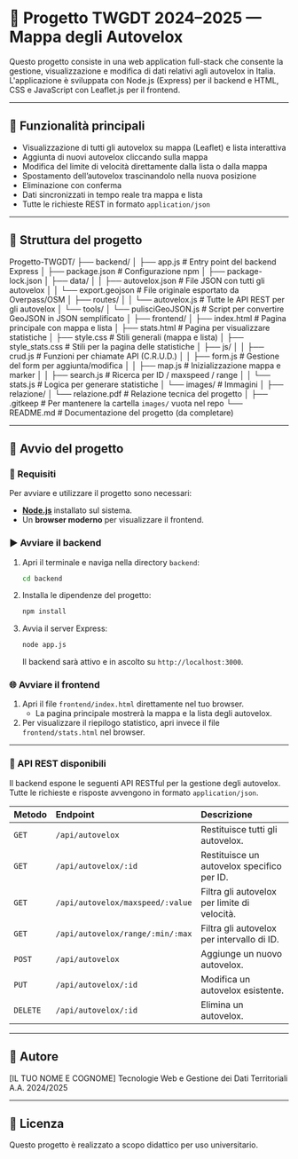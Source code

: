 # 🚦 Progetto TWGDT 2024–2025 — Mappa degli Autovelox

Questo progetto consiste in una web application full-stack che consente la gestione, visualizzazione e modifica di dati relativi agli autovelox in Italia.  
L'applicazione è sviluppata con Node.js (Express) per il backend e HTML, CSS e JavaScript con Leaflet.js per il frontend.

---

## 📌 Funzionalità principali

- Visualizzazione di tutti gli autovelox su mappa (Leaflet) e lista interattiva
- Aggiunta di nuovi autovelox cliccando sulla mappa
- Modifica del limite di velocità direttamente dalla lista o dalla mappa
- Spostamento dell’autovelox trascinandolo nella nuova posizione
- Eliminazione con conferma
- Dati sincronizzati in tempo reale tra mappa e lista
- Tutte le richieste REST in formato `application/json`

---

## 🧱 Struttura del progetto

Progetto-TWGDT/
├── backend/
│   ├── app.js                       # Entry point del backend Express
│   ├── package.json                 # Configurazione npm
│   ├── package-lock.json
│   ├── data/
│   │   ├── autovelox.json           # File JSON con tutti gli autovelox
│   │   └── export.geojson           # File originale esportato da Overpass/OSM
│   ├── routes/
│   │   └── autovelox.js             # Tutte le API REST per gli autovelox
│   └── tools/
│       └── pulisciGeoJSON.js        # Script per convertire GeoJSON in JSON semplificato
│
├── frontend/
│   ├── index.html                   # Pagina principale con mappa e lista
│   ├── stats.html                   # Pagina per visualizzare statistiche
│   ├── style.css                    # Stili generali (mappa e lista)
│   ├── style_stats.css              # Stili per la pagina delle statistiche
│   ├── js/
│   │   ├── crud.js                  # Funzioni per chiamate API (C.R.U.D.)
│   │   ├── form.js                  # Gestione del form per aggiunta/modifica
│   │   ├── map.js                   # Inizializzazione mappa e marker
│   │   ├── search.js                # Ricerca per ID / maxspeed / range
│   │   └── stats.js                 # Logica per generare statistiche
│   └── images/                      # Immagini
│
├── relazione/
│   └── relazione.pdf                # Relazione tecnica del progetto
│
├── .gitkeep                         # Per mantenere la cartella `images/` vuota nel repo
└── README.md                        # Documentazione del progetto (da completare)

---

## 🚀 Avvio del progetto

### 🔧 Requisiti

Per avviare e utilizzare il progetto sono necessari:

* **[Node.js](https://nodejs.org)** installato sul sistema.
* Un **browser moderno** per visualizzare il frontend.

### ▶️ Avviare il backend

1.  Apri il terminale e naviga nella directory `backend`:
    ```bash
    cd backend
    ```
2.  Installa le dipendenze del progetto:
    ```bash
    npm install
    ```
3.  Avvia il server Express:
    ```bash
    node app.js
    ```
    Il backend sarà attivo e in ascolto su `http://localhost:3000`.

### 🌐 Avviare il frontend

1.  Apri il file `frontend/index.html` direttamente nel tuo browser.
    * La pagina principale mostrerà la mappa e la lista degli autovelox.
2.  Per visualizzare il riepilogo statistico, apri invece il file `frontend/stats.html` nel browser.

---

### 📡 API REST disponibili

Il backend espone le seguenti API RESTful per la gestione degli autovelox. Tutte le richieste e risposte avvengono in formato `application/json`.

| Metodo | Endpoint                     | Descrizione                                 |
| :----- | :--------------------------- | :------------------------------------------ |
| `GET`  | `/api/autovelox`             | Restituisce tutti gli autovelox.            |
| `GET`  | `/api/autovelox/:id`         | Restituisce un autovelox specifico per ID.  |
| `GET`  | `/api/autovelox/maxspeed/:value` | Filtra gli autovelox per limite di velocità. |
| `GET`  | `/api/autovelox/range/:min/:max` | Filtra gli autovelox per intervallo di ID.  |
| `POST` | `/api/autovelox`             | Aggiunge un nuovo autovelox.                |
| `PUT`  | `/api/autovelox/:id`         | Modifica un autovelox esistente.            |
| `DELETE`| `/api/autovelox/:id`         | Elimina un autovelox.                       |

---

## 👤 Autore

[IL TUO NOME E COGNOME]
Tecnologie Web e Gestione dei Dati Territoriali
A.A. 2024/2025

---

## 📄 Licenza

Questo progetto è realizzato a scopo didattico per uso universitario.